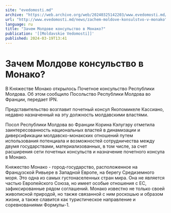 ```yaml
---
site: "evedomosti.md"
archive: "https://web.archive.org/web/20240325142203/www.evedomosti.md/news/zachem-moldove-konsulstvo-v-monako"
url: "http://www.evedomosti.md/news/zachem-moldove-konsulstvo-v-monako"
language: ru
title: "Зачем Молдове консульство в Монако?"
publication: '[[Moldavskie Vedomosti]]'
published: 2024-03-19T13:41
---
```


# Зачем Молдове консульство в Монако?

В Княжестве Монако открылось Почетное консульство Республики Молдова. Об этом сообщило Посольство Республики Молдова во Франции, передает IPN.

Представительство возглавит почетный консул Якопомикеле Кассиано, недавно назначенный на эту должность молдавскими властями.

Посол Республики Молдова во Франции Корина Кэлугэру отметила заинтересованность национальных властей в динамизации и диверсификации молдавско-монакских отношений путем использования потенциала и возможностей сотрудничества между двумя государствами, материализованных, в том числе, за счет расширения сети почетных консульств и назначение почетного консула в Монако.

Княжество Монако - город-государство, расположенное на Французской Ривьере в Западной Европе, на берегу Средиземного моря. Это одна из самых густонаселенных стран мира. Она не является частью Европейского Союза, но имеет особые отношения с ЕС, зафиксированные рядом соглашений. Монако известно не только своей живописной природой, но также связанной с ним роскошью и образом жизни, а также славится как туристическое направление и соревнованиями Формулы-1.